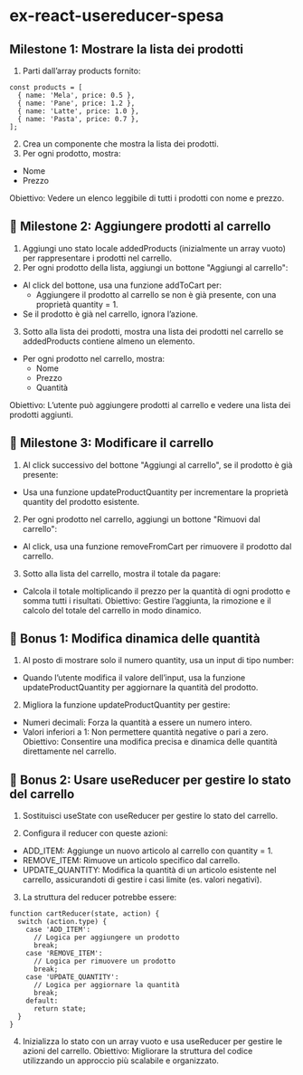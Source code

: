 # ex-react-usereducer-spesa

## Milestone 1: Mostrare la lista dei prodotti
1. Parti dall’array products fornito:

```
const products = [
  { name: 'Mela', price: 0.5 },
  { name: 'Pane', price: 1.2 },
  { name: 'Latte', price: 1.0 },
  { name: 'Pasta', price: 0.7 },
];
```

2. Crea un componente che mostra la lista dei prodotti.
3. Per ogni prodotto, mostra:
  - Nome
  - Prezzo

Obiettivo: Vedere un elenco leggibile di tutti i prodotti con nome e prezzo.

## 📌 Milestone 2: Aggiungere prodotti al carrello
1. Aggiungi uno stato locale addedProducts (inizialmente un array vuoto) per rappresentare i prodotti nel carrello.
2. Per ogni prodotto della lista, aggiungi un bottone "Aggiungi al carrello":
  - Al click del bottone, usa una funzione addToCart per:
    - Aggiungere il prodotto al carrello se non è già presente, con una proprietà quantity = 1.
  - Se il prodotto è già nel carrello, ignora l’azione.
3. Sotto alla lista dei prodotti, mostra una lista dei prodotti nel carrello se addedProducts contiene almeno un elemento.
  - Per ogni prodotto nel carrello, mostra:
    - Nome
    - Prezzo
    - Quantità

Obiettivo: L’utente può aggiungere prodotti al carrello e vedere una lista dei prodotti aggiunti.

## 📌 Milestone 3: Modificare il carrello
1. Al click successivo del bottone "Aggiungi al carrello", se il prodotto è già presente:
  - Usa una funzione updateProductQuantity per incrementare la proprietà quantity del prodotto esistente.
2. Per ogni prodotto nel carrello, aggiungi un bottone "Rimuovi dal carrello":
  - Al click, usa una funzione removeFromCart per rimuovere il prodotto dal carrello.
3. Sotto alla lista del carrello, mostra il totale da pagare:
  - Calcola il totale moltiplicando il prezzo per la quantità di ogni prodotto e somma tutti i risultati.
Obiettivo: Gestire l’aggiunta, la rimozione e il calcolo del totale del carrello in modo dinamico.

## 🎯 Bonus 1: Modifica dinamica delle quantità
1. Al posto di mostrare solo il numero quantity, usa un input di tipo number:
  - Quando l’utente modifica il valore dell’input, usa la funzione updateProductQuantity per aggiornare la quantità del prodotto.
2. Migliora la funzione updateProductQuantity per gestire:
  - Numeri decimali: Forza la quantità a essere un numero intero.
  - Valori inferiori a 1: Non permettere quantità negative o pari a zero.
Obiettivo: Consentire una modifica precisa e dinamica delle quantità direttamente nel carrello.

## 🎯 Bonus 2: Usare useReducer per gestire lo stato del carrello
1. Sostituisci useState con useReducer per gestire lo stato del carrello.

2. Configura il reducer con queste azioni:

  - ADD_ITEM: Aggiunge un nuovo articolo al carrello con quantity = 1.
  - REMOVE_ITEM: Rimuove un articolo specifico dal carrello.
  - UPDATE_QUANTITY: Modifica la quantità di un articolo esistente nel carrello, assicurandoti di gestire i casi limite (es. valori negativi).
3. La struttura del reducer potrebbe essere:

```
function cartReducer(state, action) {
  switch (action.type) {
    case 'ADD_ITEM':
      // Logica per aggiungere un prodotto
      break;
    case 'REMOVE_ITEM':
      // Logica per rimuovere un prodotto
      break;
    case 'UPDATE_QUANTITY':
      // Logica per aggiornare la quantità
      break;
    default:
      return state;
  }
}
```

4. Inizializza lo stato con un array vuoto e usa useReducer per gestire le azioni del carrello.
Obiettivo: Migliorare la struttura del codice utilizzando un approccio più scalabile e organizzato.